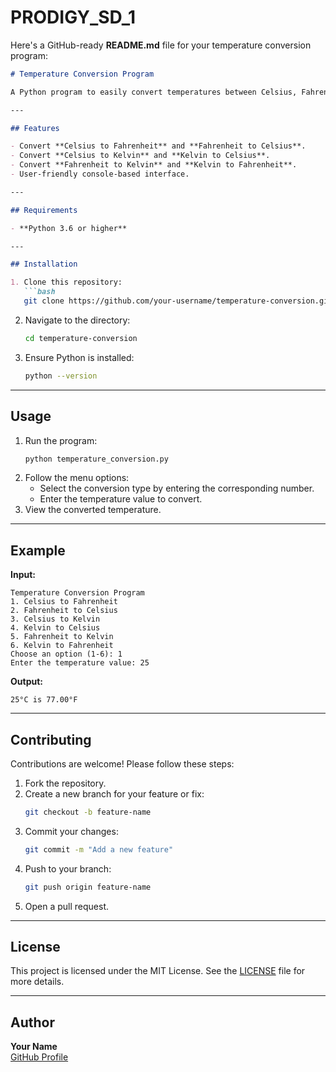 # PRODIGY_SD_1
Here's a GitHub-ready **README.md** file for your temperature conversion program:

```markdown
# Temperature Conversion Program

A Python program to easily convert temperatures between Celsius, Fahrenheit, and Kelvin.

---

## Features

- Convert **Celsius to Fahrenheit** and **Fahrenheit to Celsius**.
- Convert **Celsius to Kelvin** and **Kelvin to Celsius**.
- Convert **Fahrenheit to Kelvin** and **Kelvin to Fahrenheit**.
- User-friendly console-based interface.

---

## Requirements

- **Python 3.6 or higher**

---

## Installation

1. Clone this repository:
   ```bash
   git clone https://github.com/your-username/temperature-conversion.git
   ```
2. Navigate to the directory:
   ```bash
   cd temperature-conversion
   ```
3. Ensure Python is installed:
   ```bash
   python --version
   ```

---

## Usage

1. Run the program:
   ```bash
   python temperature_conversion.py
   ```
2. Follow the menu options:
   - Select the conversion type by entering the corresponding number.
   - Enter the temperature value to convert.
3. View the converted temperature.

---

## Example

**Input:**
```
Temperature Conversion Program
1. Celsius to Fahrenheit
2. Fahrenheit to Celsius
3. Celsius to Kelvin
4. Kelvin to Celsius
5. Fahrenheit to Kelvin
6. Kelvin to Fahrenheit
Choose an option (1-6): 1
Enter the temperature value: 25
```

**Output:**
```
25°C is 77.00°F
```

---

## Contributing

Contributions are welcome! Please follow these steps:

1. Fork the repository.
2. Create a new branch for your feature or fix:
   ```bash
   git checkout -b feature-name
   ```
3. Commit your changes:
   ```bash
   git commit -m "Add a new feature"
   ```
4. Push to your branch:
   ```bash
   git push origin feature-name
   ```
5. Open a pull request.

---

## License

This project is licensed under the MIT License. See the [LICENSE](LICENSE) file for more details.

---

## Author

**Your Name**  
[GitHub Profile](https://github.com/sksahil0324)    
```
